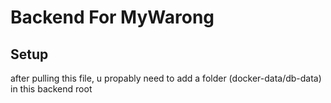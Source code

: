 # Backend For MyWarong

## Setup

after pulling this file, u propably need to add a folder (docker-data/db-data) in this backend root
